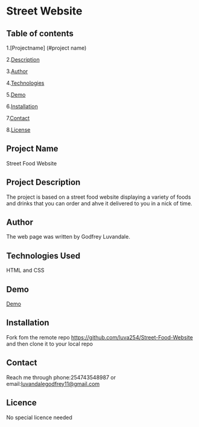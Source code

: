 # Street Website
## Table of contents
1.[Projectname] (#project name)

2.[Description](#description)

3.[Author](#author)

4.[Technologies](#technologies)

5.[Demo](demo)

6.[Installation](#installation)

7.[Contact](#contact)

8.[License](#licence)



## Project Name
Street Food Website
## Project Description
The project is based on a street food website displaying a variety of foods and drinks that you can order and ahve it delivered to you in a nick of time.
## Author
The web page was written by Godfrey Luvandale.
## Technologies Used
HTML and CSS
## Demo
[Demo](https://luva254.github.io/Street-Food-Website/)
## Installation
Fork fom the remote repo https://github.com/luva254/Street-Food-Website and then clone it to your local repo
## Contact
Reach me through phone:254743548987 or email:luvandalegodfrey11@gmail.com
## Licence
No special licence needed